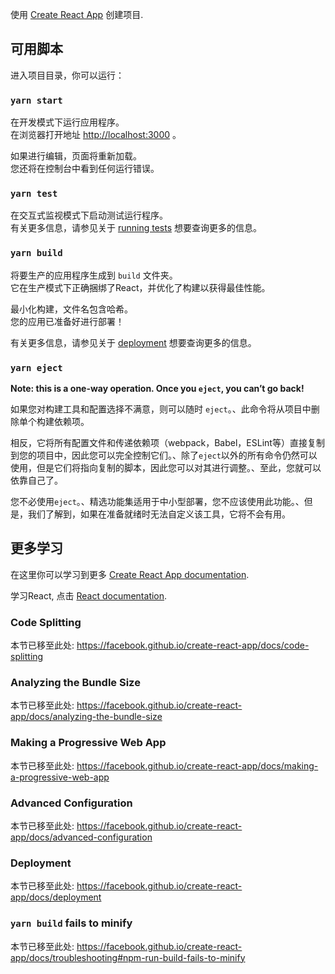 使用 [Create React App](https://github.com/facebook/create-react-app) 创建项目.

## 可用脚本

进入项目目录，你可以运行：

### `yarn start`

在开发模式下运行应用程序。<br />
在浏览器打开地址 [http://localhost:3000](http://localhost:3000) 。

如果进行编辑，页面将重新加载。<br />
您还将在控制台中看到任何运行错误。

### `yarn test`

在交互式监视模式下启动测试运行程序。<br />
有关更多信息，请参见关于 [running tests](https://facebook.github.io/create-react-app/docs/running-tests) 想要查询更多的信息。

### `yarn build`

将要生产的应用程序生成到  `build`  文件夹。<br />
它在生产模式下正确捆绑了React，并优化了构建以获得最佳性能。

最小化构建，文件名包含哈希。<br />
您的应用已准备好进行部署！

有关更多信息，请参见关于 [deployment](https://facebook.github.io/create-react-app/docs/deployment) 想要查询更多的信息。

### `yarn eject`

**Note: this is a one-way operation. Once you `eject`, you can’t go back!**

如果您对构建工具和配置选择不满意，则可以随时 `eject`。、此命令将从项目中删除单个构建依赖项。

相反，它将所有配置文件和传递依赖项（webpack，Babel，ESLint等）直接复制到您的项目中，因此您可以完全控制它们。、除了`eject`以外的所有命令仍然可以使用，但是它们将指向复制的脚本，因此您可以对其进行调整。、至此，您就可以依靠自己了。

您不必使用`eject`。、精选功能集适用于中小型部署，您不应该使用此功能。、但是，我们了解到，如果在准备就绪时无法自定义该工具，它将不会有用。

## 更多学习

在这里你可以学习到更多 [Create React App documentation](https://facebook.github.io/create-react-app/docs/getting-started).

学习React, 点击 [React documentation](https://reactjs.org/).

### Code Splitting

本节已移至此处: https://facebook.github.io/create-react-app/docs/code-splitting

### Analyzing the Bundle Size

本节已移至此处: https://facebook.github.io/create-react-app/docs/analyzing-the-bundle-size

### Making a Progressive Web App

本节已移至此处: https://facebook.github.io/create-react-app/docs/making-a-progressive-web-app

### Advanced Configuration

本节已移至此处: https://facebook.github.io/create-react-app/docs/advanced-configuration

### Deployment

本节已移至此处: https://facebook.github.io/create-react-app/docs/deployment

### `yarn build` fails to minify

本节已移至此处: https://facebook.github.io/create-react-app/docs/troubleshooting#npm-run-build-fails-to-minify
